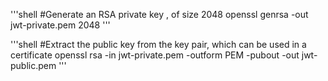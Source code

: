 '''shell
#Generate an RSA private key , of size 2048
openssl genrsa -out jwt-private.pem 2048
'''

'''shell
#Extract the public key from the key pair, which can be used in a certificate
openssl rsa -in jwt-private.pem -outform PEM -pubout -out jwt-public.pem
'''